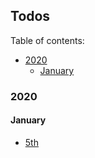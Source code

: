 ## Todos

Table of contents:

- [2020](#2020)
  - [January](#january)

### 2020

#### January

- [5th](todos-2020-01-05.md)
